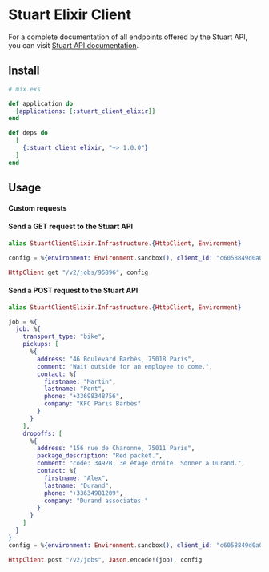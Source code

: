 # Stuart Elixir Client

For a complete documentation of all endpoints offered by the Stuart API, you can visit [Stuart API documentation](https://stuart.api-docs.io).

## Install

```elixir
# mix.exs

def application do
  [applications: [:stuart_client_elixir]]
end

def deps do
  [
    {:stuart_client_elixir, "~> 1.0.0"}
  ]
end
```

## Usage

#### Custom requests

#### Send a GET request to the Stuart API

```elixir
alias StuartClientElixir.Infrastructure.{HttpClient, Environment}

config = %{environment: Environment.sandbox(), client_id: "c6058849d0a056fc743203acb...103485c3edc51b16a9260cc7a7688", client_secret: "aa6a415fce31967501662c1960f...cff99acb19dbc1aae6f76c9c619"}

HttpClient.get "/v2/jobs/95896", config
```

#### Send a POST request to the Stuart API

```elixir
alias StuartClientElixir.Infrastructure.{HttpClient, Environment}

job = %{
  job: %{
    transport_type: "bike",
    pickups: [
      %{
        address: "46 Boulevard Barbès, 75018 Paris",
        comment: "Wait outside for an employee to come.",
        contact: %{
          firstname: "Martin",
          lastname: "Pont",
          phone: "+33698348756",
          company: "KFC Paris Barbès"
        }
      }
    ],
    dropoffs: [
      %{
        address: "156 rue de Charonne, 75011 Paris",
        package_description: "Red packet.",
        comment: "code: 3492B. 3e étage droite. Sonner à Durand.",
        contact: %{
          firstname: "Alex",
          lastname: "Durand",
          phone: "+33634981209",
          company: "Durand associates."
        }
      }
    ]
  }
}
config = %{environment: Environment.sandbox(), client_id: "c6058849d0a056fc743203acb8e6a850dad103485c3edc51b16a9260cc7a7688", client_secret: "aa6a415fce31967501662c1960fcbfbf4745acff99acb19dbc1aae6f76c9c619"}

HttpClient.post "/v2/jobs", Jason.encode!(job), config

